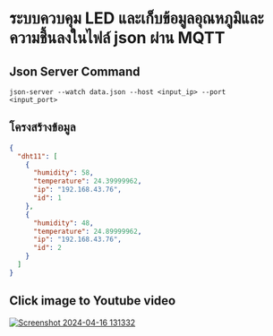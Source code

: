 # ระบบควบคุม LED และเก็บข้อมูลอุณหภูมิและความชื้นลงในไฟล์ json ผ่าน MQTT

## Json Server Command
<code>json-server --watch data.json --host <input_ip> --port <input_port></code>

## โครงสร้างข้อมูล
```json
{
  "dht11": [
    {
      "humidity": 58,
      "temperature": 24.39999962,
      "ip": "192.168.43.76",
      "id": 1
    },
    {
      "humidity": 48,
      "temperature": 24.89999962,
      "ip": "192.168.43.76",
      "id": 2
    }
  ]
}
```

## Click image to Youtube video
[![Screenshot 2024-04-16 131332](https://github.com/TOEYJIRAKID/MQTT-DHT-LED-IOT/assets/167008371/923ef488-634b-44c9-b63f-0ca2a5dec4a0)](https://youtu.be/807F1Wtq8c8?si=03tMChkQ75pBkBoH) 
